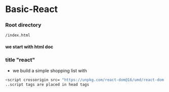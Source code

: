 # Basic-React

### Root directory
``` sh
/index.html
```
#### we start with html doc
### title "react"
- we build a simple shopping list with <script crossorigin src="https://unpkg.com/react@16/umd/react.development.js"></script>
``` sh 
<script crossorigin src= "https://unpkg.com/react-dom@16/umd/react-dom.development.js"></script> for rect,reactDOM and babel the compiler
..script tags are placed in head tags 

